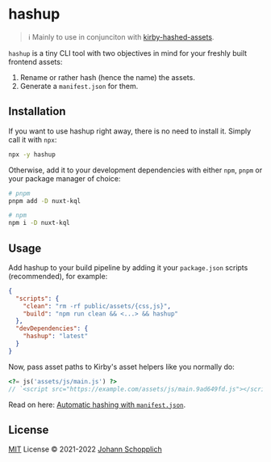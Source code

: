 # hashup

> ℹ️ Mainly to use in conjunciton with [kirby-hashed-assets](https://github.com/johannschopplich/kirby-hashed-assets).

`hashup` is a tiny CLI tool with two objectives in mind for your freshly built frontend assets:

1. Rename or rather hash (hence the name) the assets.
2. Generate a `manifest.json` for them.

## Installation

If you want to use hashup right away, there is no need to install it. Simply call it with `npx`:

```bash
npx -y hashup
```

Otherwise, add it to your development dependencies with either `npm`, `pnpm` or your package manager of choice:

```bash
# pnpm
pnpm add -D nuxt-kql

# npm
npm i -D nuxt-kql
```

## Usage

Add hashup to your build pipeline by adding it your `package.json` scripts (recommended), for example:

```json
{
  "scripts": {
    "clean": "rm -rf public/assets/{css,js}",
    "build": "npm run clean && <...> && hashup"
  },
  "devDependencies": {
    "hashup": "latest"
  }
}
```

Now, pass asset paths to Kirby's asset helpers like you normally do:

```php
<?= js('assets/js/main.js') ?>
// `<script src="https://example.com/assets/js/main.9ad649fd.js"></script>
```

Read on here: [Automatic hashing with `manifest.json`](https://github.com/johannschopplich/kirby-hashed-assets#automatic-hashing-with-manifestjson).

## License

[MIT](./LICENSE) License © 2021-2022 [Johann Schopplich](https://github.com/johannschopplich)
